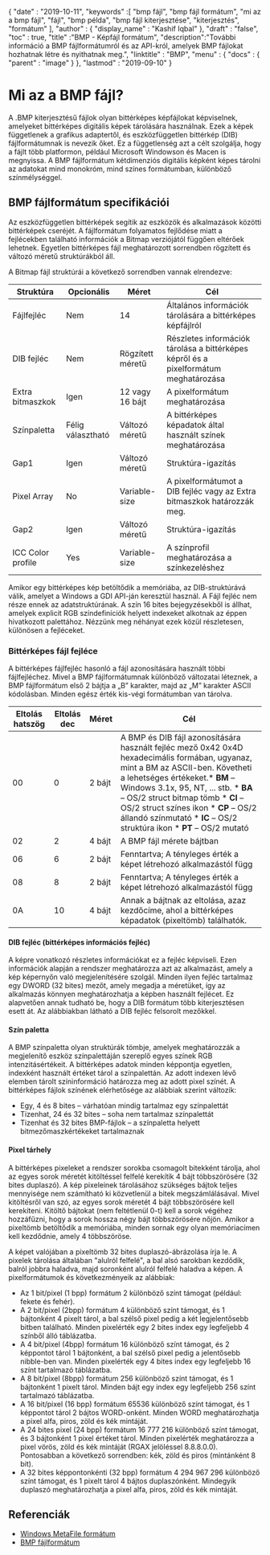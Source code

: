 {
  "date" : "2019-10-11",
  "keywords" :[ "bmp fájl", "bmp fájl formátum", "mi az a bmp fájl", "fájl", "bmp példa", "bmp fájl kiterjesztése", "kiterjesztés", "formátum" ],
  "author" : {
    "display_name" : "Kashif Iqbal"
},
  "draft" : "false",
  "toc" : true,
  "title" :"BMP - Képfájl formátum",
  "description":"További információ a BMP fájlformátumról és az API-król, amelyek BMP fájlokat hozhatnak létre és nyithatnak meg.",
  "linktitle" : "BMP",
  "menu" : {
    "docs" : {
      "parent" : "image"
}
},
  "lastmod" : "2019-09-10"
}

# Mi az a BMP fájl? #

A .BMP kiterjesztésű fájlok olyan bittérképes képfájlokat képviselnek, amelyeket bittérképes digitális képek tárolására használnak. Ezek a képek függetlenek a grafikus adaptertől, és eszközfüggetlen bittérkép (DIB) fájlformátumnak is nevezik őket. Ez a függetlenség azt a célt szolgálja, hogy a fájlt több platformon, például Microsoft Windowson és Macen is megnyissa. A BMP fájlformátum kétdimenziós digitális képként képes tárolni az adatokat mind monokróm, mind színes formátumban, különböző színmélységgel.

## BMP fájlformátum specifikációi ##

Az eszközfüggetlen bittérképek segítik az eszközök és alkalmazások közötti bittérképek cseréjét. A fájlformátum folyamatos fejlődése miatt a fejlécekben található információk a Bitmap verziójától függően eltérőek lehetnek. Egyetlen bittérképes fájl meghatározott sorrendben rögzített és változó méretű struktúrákból áll.

A Bitmap fájl struktúrái a következő sorrendben vannak elrendezve:


|Struktúra|Opcionális|Méret|Cél
---|---|---|---|
|Fájlfejléc|Nem|14|Általános információk tárolására a bittérképes képfájlról
|DIB fejléc|Nem|Rögzített méretű|Részletes információk tárolása a bittérképes képről és a pixelformátum meghatározása
|Extra bitmaszkok|Igen|12 vagy 16 bájt|A pixelformátum meghatározása
|Színpaletta|Félig választható|Változó méretű|A bittérképes képadatok által használt színek meghatározása
|Gap1|Igen|Változó méretű|Struktúra-igazítás
|Pixel Array|No|Variable-size|A pixelformátumot a DIB fejléc vagy az Extra bitmaszkok határozzák meg.
|Gap2|Igen|Változó méretű|Struktúra-igazítás
|ICC Color profile|Yes|Variable-size|A színprofil meghatározása a színkezeléshez

Amikor egy bittérképes kép betöltődik a memóriába, az DIB-struktúrává válik, amelyet a Windows a GDI API-ján keresztül használ. A Fájl fejléc nem része ennek az adatstruktúrának. A szín 16 bites bejegyzésekből is állhat, amelyek explicit RGB színdefiníciók helyett indexeket alkotnak az éppen hivatkozott palettához. Nézzünk meg néhányat ezek közül részletesen, különösen a fejléceket.

### Bittérképes fájl fejléce ###

A bittérképes fájlfejléc hasonló a fájl azonosítására használt többi fájlfejléchez. Mivel a BMP fájlformátumnak különböző változatai léteznek, a BMP fájlformátum első 2 bájtja a „B” karakter, majd az „M” karakter ASCII kódolásban. Minden egész érték kis-végi formátumban van tárolva.

|Eltolás hatszög|Eltolás dec|Méret|Cél
---|---|---|---|
|00|0|2 bájt|A BMP és DIB fájl azonosítására használt fejléc mező 0x42 0x4D hexadecimális formában, ugyanaz, mint a BM az ASCII-ben. Követheti a lehetséges értékeket.* **BM** – Windows 3.1x, 95, NT, ... stb. * **BA** – OS/2 struct bitmap tömb * **CI** – OS/2 struct színes ikon * **CP** – OS/2 állandó színmutató * **IC** – OS/2 struktúra ikon * **PT** – OS/2 mutató
|02|2|4 bájt|A BMP fájl mérete bájtban
|06|6|2 bájt|Fenntartva; A tényleges érték a képet létrehozó alkalmazástól függ
|08|8|2 bájt|Fenntartva; A tényleges érték a képet létrehozó alkalmazástól függ
|0A|10|4 bájt|Annak a bájtnak az eltolása, azaz kezdőcíme, ahol a bittérképes képadatok (pixeltömb) találhatók.

#### DIB fejléc (bittérképes információs fejléc) ####

A képre vonatkozó részletes információkat ez a fejléc képviseli. Ezen információk alapján a rendszer meghatározza azt az alkalmazást, amely a kép képernyőn való megjelenítésére szolgál. Minden ilyen fejléc tartalmaz egy DWORD (32 bites) mezőt, amely megadja a méretüket, így az alkalmazás könnyen meghatározhatja a képben használt fejlécet. Ez alapvetően annak tudható be, hogy a DIB formátum több kiterjesztésen esett át. Az alábbiakban látható a DIB fejléc felsorolt mezőkkel.

#### Szín paletta ####

A BMP színpaletta olyan struktúrák tömbje, amelyek meghatározzák a megjelenítő eszköz színpalettáján szereplő egyes színek RGB intenzitásértékeit. A bittérképes adatok minden képpontja egyetlen, indexként használt értéket tárol a színpalettán. Az adott indexen lévő elemben tárolt színinformáció határozza meg az adott pixel színét. A bittérképes fájlok színének elérhetősége az alábbiak szerint változik:

* Egy, 4 és 8 bites – várhatóan mindig tartalmaz egy színpalettát
* Tizenhat, 24 és 32 bites – soha nem tartalmaz színpalettát
* Tizenhat és 32 bites BMP-fájlok – a színpaletta helyett bitmezőmaszkértékeket tartalmaznak

#### Pixel tárhely ####

A bittérképes pixeleket a rendszer sorokba csomagolt bitekként tárolja, ahol az egyes sorok méretét kitöltéssel felfelé kerekítik 4 bájt többszörösére (32 bites duplaszó). A kép pixeleinek tárolásához szükséges bájtok teljes mennyisége nem számítható ki közvetlenül a bitek megszámlálásával. Mivel kitöltésről van szó, az egyes sorok méretét 4 bájt többszörösére kell kerekíteni. Kitöltő bájtokat (nem feltétlenül 0-t) kell a sorok végéhez hozzáfűzni, hogy a sorok hossza négy bájt többszörösére nőjön. Amikor a pixeltömb betöltődik a memóriába, minden sornak egy olyan memóriacímen kell kezdődnie, amely 4 többszöröse.

A képet valójában a pixeltömb 32 bites duplaszó-ábrázolása írja le. A pixelek tárolása általában "alulról felfelé", a bal alsó sarokban kezdődik, balról jobbra haladva, majd soronként alulról felfelé haladva a képen. A pixelformátumok és következményeik az alábbiak:

* Az 1 bit/pixel (1 bpp) formátum 2 különböző színt támogat (például: fekete és fehér).
* A 2 bit/pixel (2bpp) formátum 4 különböző színt támogat, és 1 bájtonként 4 pixelt tárol, a bal szélső pixel pedig a két legjelentősebb bitben található. Minden pixelérték egy 2 bites index egy legfeljebb 4 színből álló táblázatba.
* A 4 bit/pixel (4bpp) formátum 16 különböző színt támogat, és 2 képpontot tárol 1 bájtonként, a bal szélső pixel pedig a jelentősebb nibble-ben van. Minden pixelérték egy 4 bites index egy legfeljebb 16 színt tartalmazó táblázatba.
* A 8 bit/pixel (8bpp) formátum 256 különböző színt támogat, és 1 bájtonként 1 pixelt tárol. Minden bájt egy index egy legfeljebb 256 színt tartalmazó táblázatba.
* A 16 bit/pixel (16 bpp) formátum 65536 különböző színt támogat, és 1 képpontot tárol 2 bájtos WORD-onként. Minden WORD meghatározhatja a pixel alfa, piros, zöld és kék mintáját.
* A 24 bites pixel (24 bpp) formátum 16 777 216 különböző színt támogat, és 3 bájtonként 1 pixel értéket tárol. Minden pixelérték meghatározza a pixel vörös, zöld és kék mintáját (RGAX jelöléssel 8.8.8.0.0). Pontosabban a következő sorrendben: kék, zöld és piros (mintánként 8 bit).
* A 32 bites képpontonkénti (32 bpp) formátum 4 294 967 296 különböző színt támogat, és 1 pixelt tárol 4 bájtos duplaszónként. Mindegyik duplaszó meghatározhatja a pixel alfa, piros, zöld és kék mintáját.

## Referenciák ##

* [Windows MetaFile formátum](https://learn.microsoft.com/en-us/openspecs/windows_protocols/ms-wmf/4813e7fd-52d0-4f42-965f-228c8b7488d2)
* [BMP fájlformátum](https://en.wikipedia.org/wiki/BMP_file_format)

